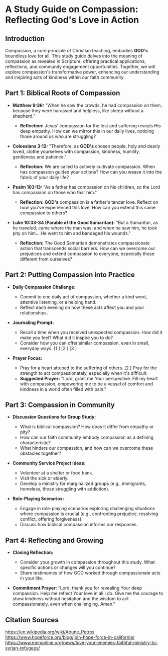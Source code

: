 # A Study Guide on Compassion: Reflecting God's Love in Action

## **Introduction**

Compassion, a core principle of Christian teaching, embodies **GOD's** boundless love for all. This study guide delves into the meaning of compassion as revealed in Scripture, offering practical applications, reflections, and community engagement opportunities. Together, we will explore compassion's transformative power, enhancing our understanding and inspiring acts of kindness within our faith community.

## **Part 1: Biblical Roots of Compassion**

*   **Matthew 9:36:** "When he saw the crowds, he had compassion on them, because they were harassed and helpless, like sheep without a shepherd."

    *   **Reflection:** Jesus' compassion for the lost and suffering reveals His deep empathy. How can we mirror this in our daily lives, noticing those around us who are struggling?
*   **Colossians 3:12:** "Therefore, as **GOD's** chosen people, holy and dearly loved, clothe yourselves with compassion, kindness, humility, gentleness and patience."

    *   **Reflection:**  We are called to actively cultivate compassion.  When has compassion guided your actions? How can you weave it into the fabric of your daily life?
*   **Psalm 103:13:** "As a father has compassion on his children, so the Lord has compassion on those who fear him."

    *   **Reflection:** **GOD's** compassion is a father's tender love. Reflect on how you've experienced this love. How can you extend this same compassion to others?
*   **Luke 10:33-34 (Parable of the Good Samaritan):** "But a Samaritan, as he traveled, came where the man was; and when he saw him, he took pity on him... He went to him and bandaged his wounds."

    *   **Reflection:** The Good Samaritan demonstrates compassionate action that transcends social barriers. How can we overcome our prejudices and extend compassion to everyone, especially those different from ourselves?

## **Part 2: Putting Compassion into Practice**

*   **Daily Compassion Challenge:**

    *   Commit to one daily act of compassion, whether a kind word, attentive listening, or a helping hand.
    *   Reflect each evening on how these acts affect you and your relationships.
*   **Journaling Prompt:**

    *   Recall a time when you received unexpected compassion. How did it make you feel? What did it inspire you to do?
    *   Consider how you can offer similar compassion, even in small, everyday ways. [1 ]  [2 ]  [3 ] 
*   **Prayer Focus:**

    *   Pray for a heart attuned to the suffering of others. [2 ]  Pray for the strength to act compassionately, especially when it's difficult.
    *   **Suggested Prayer:** "Lord, grant me Your perspective. Fill my heart with compassion, empowering me to be a vessel of comfort and kindness in a world often filled with pain."

## **Part 3: Compassion in Community**

*   **Discussion Questions for Group Study:**

    *   What is biblical compassion? How does it differ from empathy or pity?
    *   How can our faith community embody compassion as a defining characteristic?
    *   What hinders our compassion, and how can we overcome these obstacles together?
*   **Community Service Project Ideas:**

    *   Volunteer at a shelter or food bank.
    *   Visit the sick or elderly.
    *   Develop a ministry for marginalized groups (e.g., immigrants, homeless, those struggling with addiction).
*   **Role-Playing Scenarios:**

    *   Engage in role-playing scenarios exploring challenging situations where compassion is crucial (e.g., confronting prejudice, resolving conflict, offering forgiveness).
    *   Discuss how biblical compassion informs our responses.

## **Part 4: Reflecting and Growing**

*   **Closing Reflection:**

    *   Consider your growth in compassion throughout this study. What specific actions or changes will you continue?
    *   Share testimonies of how GOD worked through compassionate acts in your life.
*   **Commitment Prayer:** “Lord, thank you for revealing Your deep compassion. Help me reflect Your love in all I do. Give me the courage to show kindness without hesitation and the wisdom to act compassionately, even when challenging. Amen."

##  Citation Sources
https://en.wikipedia.org/wiki/Abune_Petros 
https://www.hopeforce.org/blog/join-hope-force-in-california/ 
https://www.mnnonline.org/news/love-your-enemies-faithful-ministry-to-syrian-refugees/ 
